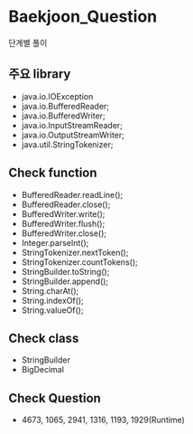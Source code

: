 # Baekjoon_Question
단계별 풀이
## 주요 library
 * java.io.IOException
 * java.io.BufferedReader;
 * java.io.BufferedWriter;
 * java.io.InputStreamReader;
 * java.io.OutputStreamWriter;
 * java.util.StringTokenizer;
 
## Check function
 * BufferedReader.readLine();
 * BufferedReader.close();
 * BufferedWriter.write();
 * BufferedWriter.flush();
 * BufferedWriter.close();
 * Integer.parseInt();
 * StringTokenizer.nextToken();
 * StringTokenizer.countTokens();
 * StringBuilder.toString();
 * StringBuilder.append();
 * String.charAt();
 * String.indexOf();
 * String.valueOf();

 
## Check class
 * StringBuilder
 * BigDecimal
 
## Check Question
 * 4673, 1065, 2941, 1316, 1193, 1929(Runtime)

